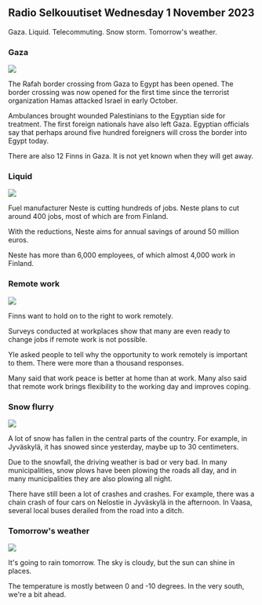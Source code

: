 ## Radio Selkouutiset Wednesday 1 November 2023

Gaza. Liquid. Telecommuting. Snow storm. Tomorrow's weather.

### Gaza

![](https://images.cdn.yle.fi/image/upload/c_crop,h_2821,w_5016,x_0,y_744/ar_1.7777777777777777,c_fill,g_faces,h_675,w_1200/dpr_1.0/q_auto:eco/f_auto/fl_lossy/v1698852282/39-1194530654258b7aaf7a)

The Rafah border crossing from Gaza to Egypt has been opened. The border crossing was now opened for the first time since the terrorist organization Hamas attacked Israel in early October.

Ambulances brought wounded Palestinians to the Egyptian side for treatment. The first foreign nationals have also left Gaza. Egyptian officials say that perhaps around five hundred foreigners will cross the border into Egypt today.

There are also 12 Finns in Gaza. It is not yet known when they will get away.

### Liquid

![](https://images.cdn.yle.fi/image/upload/c_crop,h_2611,w_4643,x_0,y_483/ar_1.7777777777777777,c_fill,g_faces,h_675,w_1200/dpr_1.0/q_auto:eco/f_auto/fl_lossy/v1698838481/39-1191437653a0928a0b5b)

Fuel manufacturer Neste is cutting hundreds of jobs. Neste plans to cut around 400 jobs, most of which are from Finland.

With the reductions, Neste aims for annual savings of around 50 million euros.

Neste has more than 6,000 employees, of which almost 4,000 work in Finland.

### Remote work

![](https://images.cdn.yle.fi/image/upload/c_crop,h_2988,w_5312,x_16,y_569/ar_1.7777777777777777,c_fill,g_faces,h_675,w_1200/dpr_1.0/q_auto:eco/f_auto/fl_lossy/v1698754242/39-11936826540ed9ea44a0)

Finns want to hold on to the right to work remotely.

Surveys conducted at workplaces show that many are even ready to change jobs if remote work is not possible.

Yle asked people to tell why the opportunity to work remotely is important to them. There were more than a thousand responses.

Many said that work peace is better at home than at work. Many also said that remote work brings flexibility to the working day and improves coping.

### Snow flurry

![](https://images.cdn.yle.fi/image/upload/c_crop,h_2265,w_4028,x_0,y_378/ar_1.7777777777777777,c_fill,g_faces,h_675,w_1200/dpr_1.0/q_auto:eco/f_auto/fl_lossy/v1698853993/39-119441665423d86dff6c)

A lot of snow has fallen in the central parts of the country. For example, in Jyväskylä, it has snowed since yesterday, maybe up to 30 centimeters.

Due to the snowfall, the driving weather is bad or very bad. In many municipalities, snow plows have been plowing the roads all day, and in many municipalities they are also plowing all night.

There have still been a lot of crashes and crashes. For example, there was a chain crash of four cars on Nelostie in Jyväskylä in the afternoon. In Vaasa, several local buses derailed from the road into a ditch.

### Tomorrow's weather

![](https://images.cdn.yle.fi/image/upload/c_crop,h_1080,w_1919,x_0,y_0/ar_1.7777777777777777,c_fill,g_faces,h_675,w_1200/dpr_1.0/q_auto:eco/f_auto/fl_lossy/v1698848166/39-119453865425d62868a1)

It's going to rain tomorrow. The sky is cloudy, but the sun can shine in places.

The temperature is mostly between 0 and -10 degrees. In the very south, we're a bit ahead.
